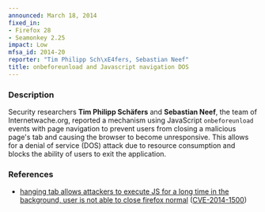 ```yaml
---
announced: March 18, 2014
fixed_in:
- Firefox 28
- Seamonkey 2.25
impact: Low
mfsa_id: 2014-20
reporter: "Tim Philipp Sch\xE4fers, Sebastian Neef"
title: onbeforeunload and Javascript navigation DOS
---
```


<h3>Description</h3>

<p>Security researchers <strong>Tim Philipp Schäfers</strong> and
<strong>Sebastian Neef</strong>, the team of Internetwache.org, reported a
mechanism using JavaScript <code>onbeforeunload</code> events with page
navigation to prevent users from closing a malicious page's tab and causing the
browser to become unresponsive. This allows for a denial of service (DOS) attack
due to resource consumption and blocks the ability of users to exit the
application.
</p>

<h3>References</h3>

<ul>
  <li><a href="https://bugzilla.mozilla.org/show_bug.cgi?id=956524">
       hanging tab allows attackers to execute JS for a long time in the
background, user is not able to close firefox normal</a> (<a href="http://cve.mitre.org/cgi-bin/cvename.cgi?name=CVE-2014-1500" class="ex-ref">CVE-2014-1500</a>)</li>
</ul>



